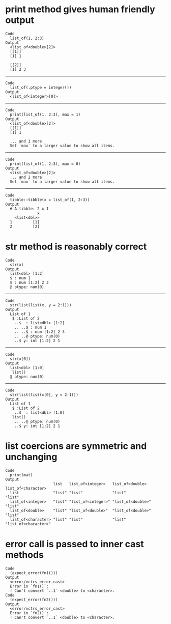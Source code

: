 # print method gives human friendly output

    Code
      list_of(1, 2:3)
    Output
      <list_of<double>[2]>
      [[1]]
      [1] 1
      
      [[2]]
      [1] 2 3
      

---

    Code
      list_of(.ptype = integer())
    Output
      <list_of<integer>[0]>

---

    Code
      print(list_of(1, 2:3), max = 1)
    Output
      <list_of<double>[2]>
      [[1]]
      [1] 1
      
      ... and 1 more
      Set `max` to a larger value to show all items.

---

    Code
      print(list_of(1, 2:3), max = 0)
    Output
      <list_of<double>[2]>
      ... and 2 more
      Set `max` to a larger value to show all items.

---

    Code
      tibble::tibble(x = list_of(1, 2:3))
    Output
      # A tibble: 2 x 1
                  x
        <list<dbl>>
      1         [1]
      2         [2]

# str method is reasonably correct

    Code
      str(x)
    Output
      list<dbl> [1:2] 
      $ : num 1
      $ : num [1:2] 2 3
      @ ptype: num(0) 

---

    Code
      str(list(list(x, y = 2:1)))
    Output
      List of 1
       $ :List of 2
        ..$  : list<dbl> [1:2] 
        .. ..$ : num 1
        .. ..$ : num [1:2] 2 3
        .. ..@ ptype: num(0) 
        ..$ y: int [1:2] 2 1

---

    Code
      str(x[0])
    Output
      list<dbl> [1:0] 
       list()
      @ ptype: num(0) 

---

    Code
      str(list(list(x[0], y = 2:1)))
    Output
      List of 1
       $ :List of 2
        ..$  : list<dbl> [1:0] 
       list()
        .. ..@ ptype: num(0) 
        ..$ y: int [1:2] 2 1

# list coercions are symmetric and unchanging

    Code
      print(mat)
    Output
                         list   list_of<integer>   list_of<double>   list_of<character>  
      list               "list" "list"             "list"            "list"              
      list_of<integer>   "list" "list_of<integer>" "list_of<double>" "list"              
      list_of<double>    "list" "list_of<double>"  "list_of<double>" "list"              
      list_of<character> "list" "list"             "list"            "list_of<character>"

# error call is passed to inner cast methods

    Code
      (expect_error(fn1()))
    Output
      <error/vctrs_error_cast>
      Error in `fn1()`:
      ! Can't convert `..1` <double> to <character>.
    Code
      (expect_error(fn2()))
    Output
      <error/vctrs_error_cast>
      Error in `fn2()`:
      ! Can't convert `..1` <double> to <character>.

